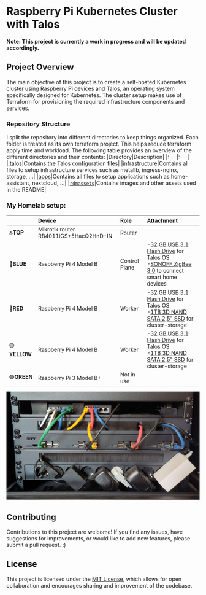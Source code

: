 # Raspberry Pi Kubernetes Cluster with Talos

**Note: This project is currently a work in progress and will be updated accordingly.**

## Project Overview

The main objective of this project is to create a self-hosted Kubernetes cluster using Raspberry Pi devices and [Talos](https://www.talos.dev/), an operating system specifically designed for Kubernetes. The cluster setup makes use of Terraform for provisioning the required infrastructure components and services.

### Repository Structure
I split the repository into different directories to keep things organized. Each folder is treated as its own terraform project. This helps reduce terraform apply time and workload.
The following table provides an overview of the different directories and their contents:
|Directory|Description|
|:---|:---|
|[.talos](.talos)|Contains the Talos configuration files|
|[infrastructure](infrastructure)|Contains all files to setup infrastructure services such as metallb, ingress-nginx, storage, ...|
|[apps](apps)|Contains all files to setup applications such as home-assistant, nextcloud, ...|
|[`rdmassets`](rdmassets)|Contains images and other assets used in the README|

### My Homelab setup:

||Device|Role|Attachment|
|:---|:---|:---|:---|
|:top:**TOP**|Mikrotik router RB4011iGS+5HacQ2HnD-IN     |Router         ||
|:large_blue_circle:**BLUE**|Raspberry Pi 4 Model B       |Control Plane  |-[32 GB USB 3.1 Flash Drive](https://www.amazon.de/dp/B09FFK1QLR?psc=1&ref=ppx_yo2ov_dt_b_product_details) for Talos OS<br />-[SONOFF ZigBee 3.0](https://sonoff.tech/product/gateway-and-sensors/sonoff-zigbee-3-0-usb-dongle-plus-p/) to connect smart home devices|
|:red_circle:**RED**|Raspberry Pi 4 Model B          |Worker         |-[32 GB USB 3.1 Flash Drive](https://www.amazon.de/dp/B09FFK1QLR?psc=1&ref=ppx_yo2ov_dt_b_product_details) for Talos OS<br />-[1TB 3D NAND SATA 2,5" SSD](https://www.amazon.de/gp/product/B078211KBB/ref=ppx_yo_dt_b_asin_title_o09_s00?ie=UTF8&psc=1) for cluster-storage|
|:yellow_circle:**YELLOW**|Raspberry Pi 4 Model B |Worker         |-[32 GB USB 3.1 Flash Drive](https://www.amazon.de/dp/B09FFK1QLR?psc=1&ref=ppx_yo2ov_dt_b_product_details) for Talos OS<br />-[1TB 3D NAND SATA 2,5" SSD](https://www.amazon.de/gp/product/B078211KBB/ref=ppx_yo_dt_b_asin_title_o09_s00?ie=UTF8&psc=1) for cluster-storage|
|:green_circle:**GREEN**|Raspberry Pi 3 Model B+   |Not in use     ||

![Server-Cube](rdmassets/Pi-Rack.jpg "Raspberry Pi´s in a rack with a router")

## Contributing

Contributions to this project are welcome! If you find any issues, have suggestions for improvements, or would like to add new features, please submit a pull request. :) 

## License

This project is licensed under the [MIT License](LICENSE), which allows for open collaboration and encourages sharing and improvement of the codebase.